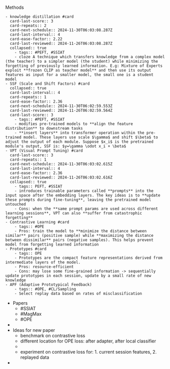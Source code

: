 Methods

	- knowledge distillation #card
	  card-last-score:: 3
	  card-repeats:: 2
	  card-next-schedule:: 2024-11-30T06:03:08.287Z
	  card-last-interval:: 4
	  card-ease-factor:: 2.22
	  card-last-reviewed:: 2024-11-26T06:03:08.287Z
	  collapsed:: true
		- tags:: #PEFT, #SSIAT
		- cloze A technique which transfers knowledge from a complex model (the teacher) to a simpler model (the student) while minimizing the forgetting of previously learned information. E.g: Mixture of Experts exploit **frozen CLIP as teacher model** and then use its output features as input for a smaller model, the small one is a student model
	- SSF (Scale and Shift Factors) #card
	  collapsed:: true
	  card-last-interval:: 4
	  card-repeats:: 1
	  card-ease-factor:: 2.36
	  card-next-schedule:: 2024-11-30T06:02:59.553Z
	  card-last-reviewed:: 2024-11-26T06:02:59.564Z
	  card-last-score:: 3
		- tags:: #PEFT, #SSIAT
		- modifies pre-trained models to **align the feature distribution** to downstream tasks
		- **insert layers** into transformer operation within the pre-trained model. These layers use scale $\gamma$ and shift $\beta$ to adjust the output of each module. Suppose $x_i$ is the pretrained module's output, SSF is: $y=\gamma \odot x_i + \beta$
	- VPT (Visual Prompt Tuning) #card
	  card-last-score:: 3
	  card-repeats:: 1
	  card-next-schedule:: 2024-11-30T06:03:02.615Z
	  card-last-interval:: 4
	  card-ease-factor:: 2.36
	  card-last-reviewed:: 2024-11-26T06:03:02.616Z
	  collapsed:: true
		- tags:: PEFT, #SSIAT
		- introduces trainable parameters called **prompts** into the input space after the embedding layers. The key ideas is to **update these prompts during fine-tuning**, leaving the pretrained model untouched
		- Cons: when the **same prompt params are used across different learning sessions**, VPT can also **suffer from catastrophic forgetting**
	- Contrastive Learning #card
		- tags:: #OPE
		- Pros: train the model to **minimize the distance between similar** pairs (positive sample) while **maximizing the distance between dissimilar** pairs (negative samples). This helps prevent model from forgetting learned information
	- Prototypes #card
		- tags:: OPE
		- Prototypes are the compact feature representations derived from intermediate layers of the model.
		- Pros: resource-efficient
		- Cons: may lose some fine-grained information -> sequentially update prototypes in each session, update by a small rate of new knowledge
	- APF (Adaptive Prototypical Feedback)
		- tags:: #OPE, #CL/Sampling
		- Select replay data based on rates of misclassification
- Papers
	- #SSIAT
	- #MagMax
	- #OPE
-
- Ideas for new paper
	- benchmark on contrastive loss
	- different location for OPE loss: after adapter, after local classifier
	-
	- experiment on contrastive loss for: 1. current session features, 2. replayed data
-
